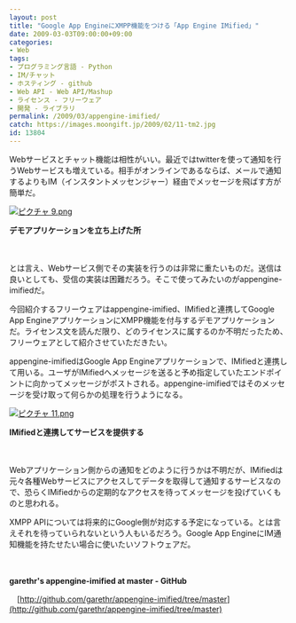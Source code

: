 ```yaml
---
layout: post
title: "Google App EngineにXMPP機能をつける「App Engine IMified」"
date: 2009-03-03T09:00:00+09:00
categories:
- Web
tags: 
- プログラミング言語 - Python
- IM/チャット
- ホスティング - github
- Web API - Web API/Mashup
- ライセンス - フリーウェア
- 開発 - ライブラリ
permalink: /2009/03/appengine-imified/
catch: https://images.moongift.jp/2009/02/11-tm2.jpg
id: 13804
---
```

Webサービスとチャット機能は相性がいい。最近ではtwitterを使って通知を行うWebサービスも増えている。相手がオンラインであるならば、メールで通知するよりもIM（インスタントメッセンジャー）経由でメッセージを飛ばす方が簡単だ。

  

[![ピクチャ 9.png](https://images.moongift.jp/2009/02/9-tm4.jpg)](https://images.moongift.jp/2009/02/99.png)  
  
**デモアプリケーションを立ち上げた所**

  

　

  

とは言え、Webサービス側でその実装を行うのは非常に重たいものだ。送信は良いとしても、受信の実装は困難だろう。そこで使ってみたいのがappengine-imifiedだ。

  

今回紹介するフリーウェアはappengine-imified、IMifiedと連携してGoogle App EngineアプリケーションにXMPP機能を付与するデモアプリケーションだ。ライセンス文を読んだ限り、どのライセンスに属するのか不明だったため、フリーウェアとして紹介させていただきたい。

  
<!--more-->

appengine-imifiedはGoogle App Engineアプリケーションで、IMifiedと連携して用いる。ユーザがIMifiedへメッセージを送ると予め指定していたエンドポイントに向かってメッセージがポストされる。appengine-imifiedではそのメッセージを受け取って何らかの処理を行うようになる。

  

[![ピクチャ 11.png](https://images.moongift.jp/2009/02/11-tm2.jpg)](https://images.moongift.jp/2009/02/113.png)  
  
**IMifiedと連携してサービスを提供する**

  

　

  

Webアプリケーション側からの通知をどのように行うかは不明だが、IMifiedは元々各種Webサービスにアクセスしてデータを取得して通知するサービスなので、恐らくIMifiedからの定期的なアクセスを待ってメッセージを投げていくものと思われる。

  

XMPP APIについては将来的にGoogle側が対応する予定になっている。とは言えそれを待っていられないという人もいるだろう。Google App EngineにIM通知機能を持たせたい場合に使いたいソフトウェアだ。

  

　

  

**garethr's appengine-imified at master - GitHub**  
  
　[http://github.com/garethr/appengine-imified/tree/master](http://github.com/garethr/appengine-imified/tree/master)

  
